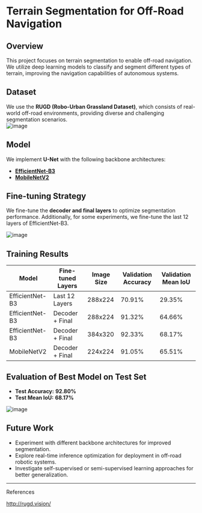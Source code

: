 # Terrain Segmentation for Off-Road Navigation  

## Overview  
This project focuses on terrain segmentation to enable off-road navigation. We utilize deep learning models to classify and segment different types of terrain, improving the navigation capabilities of autonomous systems.  

## Dataset  
We use the **RUGD (Robo-Urban Grassland Dataset)**, which consists of real-world off-road environments, providing diverse and challenging segmentation scenarios.  
![image](https://github.com/user-attachments/assets/ea836be3-adbf-4f80-84c2-32444eb72a18)


## Model  
We implement **U-Net** with the following backbone architectures:  
- [**EfficientNet-B3**](https://www.tensorflow.org/api_docs/python/tf/keras/applications/EfficientNetB2)
- [**MobileNetV2**](https://www.tensorflow.org/api_docs/python/tf/keras/applications/MobileNetV2)  

## Fine-tuning Strategy  
We fine-tune the **decoder and final layers** to optimize segmentation performance. Additionally, for some experiments, we fine-tune the last 12 layers of EfficientNet-B3.  

![image](https://github.com/user-attachments/assets/8879e267-8527-40ee-bddd-172ffef99df9)



## Training Results  

| Model           | Fine-tuned Layers  | Image Size | Validation Accuracy | Validation Mean IoU |
|---------------|------------------|------------|----------------------|----------------------|
| EfficientNet-B3 | Last 12 Layers    | 288x224    | 70.91%               | 29.35%               |
| EfficientNet-B3 | Decoder + Final  | 288x224    | 91.32%               | 64.66%               |
| EfficientNet-B3 | Decoder + Final  | 384x320    | 92.33%               | 68.17%               |
| MobileNetV2    | Decoder + Final  | 224x224    | 91.05%               | 65.51%               |

## Evaluation of Best Model on Test Set  

- **Test Accuracy:** **92.80%**  
- **Test Mean IoU:** **68.17%**

![image](https://github.com/user-attachments/assets/aceb2719-c051-4047-9d2c-6260a432fa01)




## Future Work  
- Experiment with different backbone architectures for improved segmentation.  
- Explore real-time inference optimization for deployment in off-road robotic systems.  
- Investigate self-supervised or semi-supervised learning approaches for better generalization.

<hr/>
References

http://rugd.vision/
